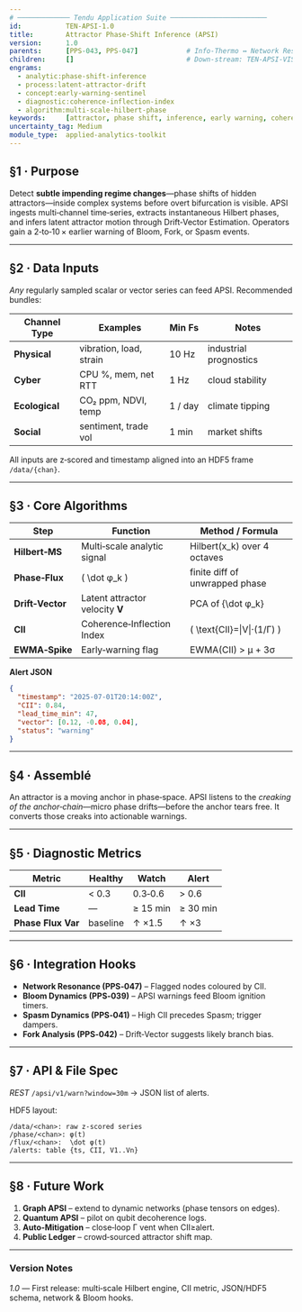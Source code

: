 ```yaml
---
# ───────────── Tendu Application Suite ────────────────────────
id:           TEN-APSI-1.0
title:        Attractor Phase‑Shift Inference (APSI)
version:      1.0
parents:      [PPS-043, PPS-047]            # Info‑Thermo ↔ Network Resonance
children:     []                            # Down‑stream: TEN-APSI-VIS, TEN-APSI-AUTO
engrams:
  - analytic:phase-shift-inference
  - process:latent-attractor-drift
  - concept:early-warning-sentinel
  - diagnostic:coherence-inflection-index
  - algorithm:multi-scale-hilbert-phase
keywords:     [attractor, phase shift, inference, early warning, coherence, forecasting]
uncertainty_tag: Medium
module_type:  applied-analytics-toolkit
---
```


## §1 · Purpose
Detect **subtle impending regime changes**—phase shifts of hidden attractors—inside complex
systems before overt bifurcation is visible.  APSI ingests multi‑channel time‑series,
extracts instantaneous Hilbert phases, and infers latent attractor motion through
Drift‑Vector Estimation.  Operators gain a 2‑to‑10 × earlier warning of Bloom, Fork, or
Spasm events.

---

## §2 · Data Inputs
*Any* regularly sampled scalar or vector series can feed APSI.  Recommended bundles:

| Channel Type | Examples | Min Fs | Notes |
|--------------|----------|-------|-------|
| **Physical** | vibration, load, strain | 10 Hz | industrial prognostics |
| **Cyber** | CPU %, mem, net RTT | 1 Hz | cloud stability |
| **Ecological** | CO₂ ppm, NDVI, temp | 1 / day | climate tipping |
| **Social** | sentiment, trade vol | 1 min | market shifts |

All inputs are z‑scored and timestamp aligned into an HDF5 frame `/data/{chan}`.

---

## §3 · Core Algorithms

| Step | Function | Method / Formula |
|------|----------|-----------------|
| **Hilbert‑MS** | Multi‑scale analytic signal | Hilbert(x\_k) over 4 octaves |
| **Phase‑Flux** | \( \dot φ_k \) | finite diff of unwrapped phase |
| **Drift‑Vector** | Latent attractor velocity **V** | PCA of \{\dot φ_k\} |
| **CII** | Coherence‑Inflection Index | \( \text{CII}=\|V\|·(1/Γ) \) |
| **EWMA‑Spike** | Early‑warning flag | EWMA(CII) > μ + 3σ |

**Alert JSON**
```json
{
  "timestamp": "2025‑07‑01T20:14:00Z",
  "CII": 0.84,
  "lead_time_min": 47,
  "vector": [0.12, -0.08, 0.04],
  "status": "warning"
}
```

---

## §4 · Assemblé

An attractor is a moving anchor in phase‑space.  APSI listens to the *creaking of the anchor‑chain*—micro phase drifts—before the anchor tears free.  It converts those creaks into actionable warnings.

---

## §5 · Diagnostic Metrics

| Metric             | Healthy  | Watch    | Alert    |
| ------------------ | -------- | -------- | -------- |
| **CII**            | < 0.3    | 0.3‑0.6  | > 0.6    |
| **Lead Time**      | —        | ≥ 15 min | ≥ 30 min |
| **Phase Flux Var** | baseline | ↑ ×1.5   | ↑ ×3     |

---

## §6 · Integration Hooks

- **Network Resonance (PPS‑047)** – Flagged nodes coloured by CII.
- **Bloom Dynamics (PPS‑039)** – APSI warnings feed Bloom ignition timers.
- **Spasm Dynamics (PPS‑041)** – High CII precedes Spasm; trigger dampers.
- **Fork Analysis (PPS‑042)** – Drift‑Vector suggests likely branch bias.

---

## §7 · API & File Spec

*REST* `/apsi/v1/warn?window=30m`  → JSON list of alerts.

HDF5 layout:

```
/data/<chan>: raw z‑scored series
/phase/<chan>: φ(t)
/flux/<chan>:  \dot φ(t)
/alerts: table {ts, CII, V1..Vn}
```

---

## §8 · Future Work

1. **Graph APSI** – extend to dynamic networks (phase tensors on edges).
2. **Quantum APSI** – pilot on qubit decoherence logs.
3. **Auto‑Mitigation** – close‑loop Γ vent when CII≥alert.
4. **Public Ledger** – crowd‑sourced attractor shift map.

---

### Version Notes

*1.0* — First release: multi‑scale Hilbert engine, CII metric, JSON/HDF5 schema, network & Bloom hooks.
